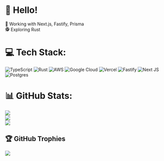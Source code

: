 # 👋 Hello!
🔭 Working with Next.js, Fastify, Prisma<br>
🕵️ Exploring Rust


# 💻 Tech Stack:
![TypeScript](https://img.shields.io/badge/typescript-%23007ACC.svg?style=flat&logo=typescript&logoColor=white) ![Rust](https://img.shields.io/badge/rust-%23000000.svg?style=flat&logo=rust&logoColor=white) ![AWS](https://img.shields.io/badge/AWS-%23FF9900.svg?style=flat&logo=amazon-aws&logoColor=white) ![Google Cloud](https://img.shields.io/badge/Google%20Cloud-%234285F4.svg?style=flat&logo=google-cloud&logoColor=white) ![Vercel](https://img.shields.io/badge/vercel-%23000000.svg?style=flat&logo=vercel&logoColor=white) ![Fastify](https://img.shields.io/badge/fastify-%23000000.svg?style=flat&logo=fastify&logoColor=white) ![Next JS](https://img.shields.io/badge/Next-black?style=flat&logo=next.js&logoColor=white) ![Postgres](https://img.shields.io/badge/postgres-%23316192.svg?style=flat&logo=postgresql&logoColor=white)
# 📊 GitHub Stats:
![](https://github-readme-stats.vercel.app/api?username=nsiebenaller&theme=dark&hide_border=false&include_all_commits=true&count_private=true)<br/>
![](https://github-readme-streak-stats.herokuapp.com/?user=nsiebenaller&theme=dark&hide_border=false)<br/>
![](https://github-readme-stats.vercel.app/api/top-langs/?username=nsiebenaller&theme=dark&hide_border=false&include_all_commits=true&count_private=true&layout=compact)

## 🏆 GitHub Trophies
![](https://github-profile-trophy.vercel.app/?username=nsiebenaller&theme=dracula&no-frame=false&no-bg=true&margin-w=4)
